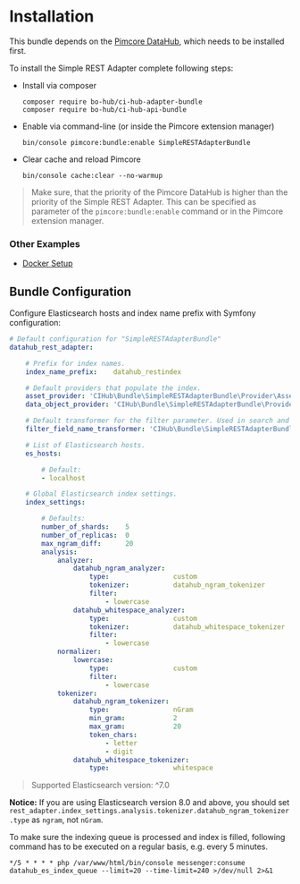 # Installation
This bundle depends on the [Pimcore DataHub](https://github.com/pimcore/data-hub), which needs to be installed first.

To install the Simple REST Adapter complete following steps:
* Install via composer
  ```
  composer require bo-hub/ci-hub-adapter-bundle
  composer require bo-hub/ci-hub-api-bundle
  ```
* Enable via command-line (or inside the Pimcore extension manager)
  ```
  bin/console pimcore:bundle:enable SimpleRESTAdapterBundle
  ```
* Clear cache and reload Pimcore
  ```
  bin/console cache:clear --no-warmup
  ```

> Make sure, that the priority of the Pimcore DataHub is higher than the priority of the Simple REST Adapter.
> This can be specified as parameter of the `pimcore:bundle:enable` command or in the Pimcore extension manager.

### Other Examples
* [Docker Setup](03-docker-setup-example.md)

## Bundle Configuration
Configure Elasticsearch hosts and index name prefix with Symfony configuration:

```yaml
# Default configuration for "SimpleRESTAdapterBundle"
datahub_rest_adapter:

    # Prefix for index names.
    index_name_prefix:    datahub_restindex

    # Default providers that populate the index.
    asset_provider: 'CIHub\Bundle\SimpleRESTAdapterBundle\Provider\AssetProvider'
    data_object_provider: 'CIHub\Bundle\SimpleRESTAdapterBundle\Provider\DataObjectProvider'

    # Default transformer for the filter parameter. Used in search and tree-items endpoint.
    filter_field_name_transformer: 'CIHub\Bundle\SimpleRESTAdapterBundle\Transformer\FilterFieldNameTransformer'

    # List of Elasticsearch hosts.
    es_hosts:

        # Default:
        - localhost

    # Global Elasticsearch index settings.
    index_settings:

        # Defaults:
        number_of_shards:    5
        number_of_replicas:  0
        max_ngram_diff:      20
        analysis:
            analyzer:
                datahub_ngram_analyzer:
                    type:                custom
                    tokenizer:           datahub_ngram_tokenizer
                    filter:
                        - lowercase
                datahub_whitespace_analyzer:
                    type:                custom
                    tokenizer:           datahub_whitespace_tokenizer
                    filter:
                        - lowercase
            normalizer:
                lowercase:
                    type:                custom
                    filter:
                        - lowercase
            tokenizer:
                datahub_ngram_tokenizer:
                    type:                nGram
                    min_gram:            2
                    max_gram:            20
                    token_chars:
                        - letter
                        - digit
                datahub_whitespace_tokenizer:
                    type:                whitespace
```

> Supported Elasticsearch version: ^7.0

**Notice:** If you are using Elasticsearch version 8.0 and above, you should
set `rest_adapter.index_settings.analysis.tokenizer.datahub_ngram_tokenizer.type` as `ngram`, not `nGram`.

To make sure the indexing queue is processed and index is filled, following command has to be executed on
a regular basis, e.g. every 5 minutes.

```
*/5 * * * * php /var/www/html/bin/console messenger:consume datahub_es_index_queue --limit=20 --time-limit=240 >/dev/null 2>&1
```
